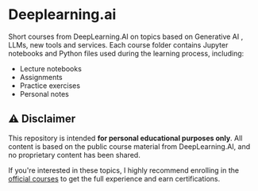 # Deeplearning.ai
Short courses from DeepLearning.AI on topics based on Generative AI , LLMs, new tools and services.
Each course folder contains Jupyter notebooks and Python files used during the learning process, including:

- Lecture notebooks
- Assignments
- Practice exercises
- Personal notes

## ⚠️ Disclaimer

This repository is intended **for personal educational purposes only**. All content is based on the public course material from DeepLearning.AI, and no proprietary content has been shared. 

If you're interested in these topics, I highly recommend enrolling in the [official courses](https://www.deeplearning.ai/) to get the full experience and earn certifications.
